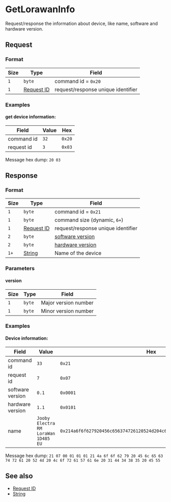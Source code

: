 # GetLorawanInfo

Request/response the information about device, like name, software and hardware version.


## Request

### Format

| Size  | Type                                 | Field                              |
| ----- | ------------------------------------ | ---------------------------------- |
| `1`   | `byte`                               | command id = `0x20`                |
| `1`   | [Request ID](../types.md#request-id) | request/response unique identifier |


### Examples

#### get device information:

| Field      | Value | Hex    |
| ---------- | ----- | ------ |
| command id | `32`  | `0x20` |
| request id | `3`   | `0x03` |

Message hex dump: `20 03`


## Response

### Format

| Size | Type                                 | Field                                           |
| ---- | ------------------------------------ | ----------------------------------------------- |
| `1`  | `byte`                               | command id = `0x21`                             |
| `1`  | `byte`                               | command size (dynamic, `6+`)                    |
| `1`  | [Request ID](../types.md#request-id) | request/response unique identifier              |
| `2`  | `byte`                               | [software version](#version)                    |
| `2`  | `byte`                               | [hardware version](#version)                    |
| `1+` | [String](../types.md#string)         | Name of the device                              |

### Parameters

#### **version**

| Size | Type    | Field                |
| ---- | ------- | -------------------- |
| `1`  | `byte`  | Major version number |
| `1`  | `byte`  | Minor version number |


### Examples

#### Device information:

| Field                 | Value                                          | Hex                                                                      |
| --------------------- | ---------------------------------------------- | ------------------------------------------------------------------------ |
| command id            | `33`                                           | `0x21`                                                                   |
| request id            | `7`                                            | `0x07`                                                                   |
| software version      | `0.1`                                          | `0x0001`                                                                 |
| hardware version      | `1.1`                                          | `0x0101`                                                                 | 
| name                  | `Jooby Electra RM LoraWan 1D485 EU`            | `0x214a6f6f627920456c656374726120524d204c6f726157616e203144343835204555` |

Message hex dump: `21 07 00 01 01 01 21 4a 6f 6f 62 79 20 45 6c 65 63 74 72 61 20 52 4d 20 4c 6f 72 61 57 61 6e 20 31 44 34 38 35 20 45 55`


## See also

* [Request ID](../types.md#request-id)
* [String](../types.md#string)
